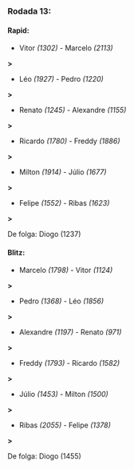 ### Rodada 13:

#### Rapid:

* Vitor *(1302)*     -     Marcelo *(2113)*

 **>** 
* Léo *(1927)*     -     Pedro *(1220)*

 **>** 
* Renato *(1245)*     -     Alexandre *(1155)*

 **>** 
* Ricardo *(1780)*     -     Freddy *(1886)*

 **>** 
* Milton *(1914)*     -     Júlio *(1677)*

 **>** 
* Felipe *(1552)*     -     Ribas *(1623)*

 **>** 

De folga: Diogo (1237)

#### Blitz:

* Marcelo *(1798)*     -     Vitor *(1124)*

 **>** 
* Pedro *(1368)*     -     Léo *(1856)*

 **>** 
* Alexandre *(1197)*     -     Renato *(971)*

 **>** 
* Freddy *(1793)*     -     Ricardo *(1582)*

 **>** 
* Júlio *(1453)*     -     Milton *(1500)*

 **>** 
* Ribas *(2055)*     -     Felipe *(1378)*

 **>** 

De folga: Diogo (1455)

